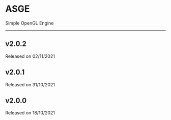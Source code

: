 # ASGE
Simple OpenGL Engine

---
## v2.0.2
Released on 02/11/2021

## v2.0.1
Released on 31/10/2021

## v2.0.0
Released on 18/10/2021
